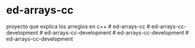 # ed-arrays-cc

proyecto que explica los arreglos en c++
#   e d - a r r a y s - c c  
 #   e d - a r r a y s - c c - d e v e l o p m e n t  
 #   e d - a r r a y s - c c - d e v e l o p m e n t  
 #   e d - a r r a y s - c c - d e v e l o p m e n t  
 #   e d - a r r a y s - c c - d e v e l o p m e n t  
 
